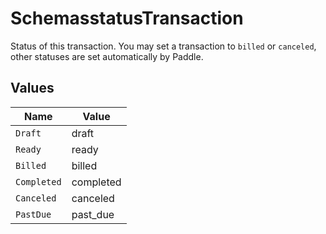 # SchemasstatusTransaction

Status of this transaction. You may set a transaction to `billed` or `canceled`, other statuses are set automatically by Paddle.


## Values

| Name        | Value       |
| ----------- | ----------- |
| `Draft`     | draft       |
| `Ready`     | ready       |
| `Billed`    | billed      |
| `Completed` | completed   |
| `Canceled`  | canceled    |
| `PastDue`   | past_due    |